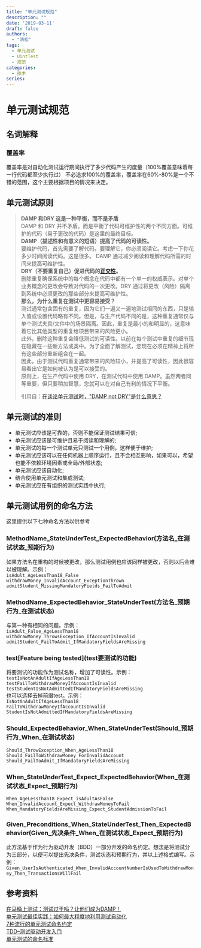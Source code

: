 ```yaml
---
title: "单元测试规范"
description: ""
date: '2019-03-11'
draft: false
authors:
  - "清松"
tags:
  - 单元测试
  - UintTest
  - 规范
categories:
  - 技术
series:
---
```


# 单元测试规范
## 名词解释
### 覆盖率
覆盖率是对自动化测试运行期间执行了多少代码产生的度量（100%覆盖意味着每一行代码都至少执行过）
不必追求100%的覆盖率，覆盖率在60%-80%是一个不错的范围，这个主要根据项目的情况来决定。  

## 单元测试原则
> **DAMP 和DRY 这是一种平衡，而不是矛盾**  
> DAMP 和 DRY
> 并不矛盾，而是平衡了代码可维护性的两个不同方面。可维护的代码（易于更改的代码）是这里的最终目标。  
> **DAMP（描述性和有意义的短语）提高了代码的可读性。**  
> 要维护代码，首先需要了解代码。要理解它，你必须阅读它。考虑一下你花多少时间阅读代码。这是很多。
> DAMP 通过减少阅读和理解代码所需的时间来提高可维护性。  
> **DRY（不要重复自己）促进代码的[正交性](https://www.artima.com/articles/orthogonality-and-the-dry-principle)。**  
> 删除重复确保系统中的每个概念在代码中都有一个单一的权威表示。对单个业务概念的更改会导致对代码的一次更改。DRY
> 通过将更改（风险）隔离到系统中必须更改的那些部分来提高可维护性。  
> **那么，为什么重复在测试中更容易接受？**  
> 测试通常包含固有的重复，因为它们一遍又一遍地测试相同的东西，只是输入值或设置代码略有不同。但是，与生产代码不同的是，这种重复通常仅与单个测试夹具/文件中的场景隔离。因此，重复是最小的和明显的，这意味着它比其他类型的重复给项目带来的风险更小。  
> 此外，删除这种重复会降低测试的可读性。以前在每个测试中重复的细节现在隐藏在一些新方法或类中。为了全面了解测试，您现在必须在精神上将所有这些部分重新组合在一起。  
> 因此，由于测试代码重复通常带来的风险较小，并提高了可读性，因此很容易看出它是如何被认为是可以接受的。  
> 原则上，在生产代码中使用 DRY，在测试代码中使用
> DAMP。虽然两者同等重要，但只要稍加智慧，您就可以在对自己有利的情况下平衡。
>   
> 引用自：[在谈论单元测试时，"DAMP not DRY"是什么意思？](https://stackoverflow.com/questions/6453235/what-does-damp-not-dry-mean-when-talking-about-unit-tests)  

## 单元测试的准则
 - 单元测试应该是可靠的，否则不能保证测试结果可信;  
 - 单元测试应该是可维护且易于阅读和理解的;  
 - 单元测试的每一个测试单元只测试一个用例，这样便于维护;  
 - 单元测试应该可以在任何机器上顺序运行，且不会相互影响，如果可以，希望也能不依赖环境因素或全局/外部状态;  
 - 单元测试应该自动化;  
 - 结合使用单元测试和集成测试;  
 - 单元测试应在有组织的测试实践中执行;  

## 单元测试用例的命名方法
这里提供以下七种命名方法以供参考  

### MethodName_StateUnderTest_ExpectedBehavior(方法名_在测试状态_预期行为)
如果方法名在重构的时候被更改，那么测试用例也应该同样被更改，否则以后会难以被理解。示例：  
`isAdult_AgeLessThan18_False`  
`withdrawMoney_InvalidAccount_ExceptionThrown`  
`admitStudent_MissingMandatoryFields_FailToAdmit`  

### MethodName_ExpectedBehavior_StateUnderTest(方法名_预期行为_在测试状态)
与第一种有相同的问题。示例：  
`isAdult_False_AgeLessThan18`  
`withdrawMoney_ThrowsException_IfAccountIsInvalid`  
`admitStudent_FailToAdmit_IfMandatoryFieldsAreMissing`  

### test\[Feature being tested\](test要测试的功能)
将要测试的功能作为测试名称，增加了可读性。示例：  
`testIsNotAnAdultIfAgeLessThan18`  
`testFailToWithdrawMoneyIfAccountIsInvalid`  
`testStudentIsNotAdmittedIfMandatoryFieldsAreMissing`  
也可以选择去掉前缀test。示例：  
`IsNotAnAdultIfAgeLessThan18`  
`FailToWithdrawMoneyIfAccountIsInvalid`  
`StudentIsNotAdmittedIfMandatoryFieldsAreMissing`  

### Should_ExpectedBehavior_When_StateUnderTest(Should_预期行为_When_在测试状态)
`Should_ThrowException_When_AgeLessThan18`  
`Should_FailToWithdrawMoney_ForInvalidAccount`  
`Should_FailToAdmit_IfMandatoryFieldsAreMissing`  

### When_StateUnderTest_Expect_ExpectedBehavior(When_在测试状态_Expect_预期行为)
`When_AgeLessThan18_Expect_isAdultAsFalse`  
`When_InvalidAccount_Expect_WithdrawMoneyToFail`  
`When_MandatoryFieldsAreMissing_Expect_StudentAdmissionToFail`  

### Given_Preconditions_When_StateUnderTest_Then_ExpectedBehavior(Given_先决条件_When_在测试状态_Expect_预期行为)
此方法基于作为行为驱动开发（BDD）一部分开发的命名约定。想法是将测试分为三部分，以便可以提出先决条件，测试状态和预期行为，并以上述格式编写。示例：  
`Given_UserIsAuthenticated_When_InvalidAccountNumberIsUsedToWithdrawMoney_Then_TransactionsWillFail`  

## 参考资料
[在马桶上测试：测试过干吗？让他们成为DAMP！](https://testing.googleblog.com/)  
[单元测试最佳实践：如何最大程度地利用测试自动化](https://dzone.com/articles/unit-testing-best-practices-how-to-get-the-most-ou)  
[7种流行的单元测试命名约定](https://dzone.com/articles/7-popular-unit-test-naming)  
[TDD–测试驱动开发入门](http://cantgrokwontgrok.blogspot.com/2008/09/tdd-getting-started-with-test-driven.html)  
[单元测试的命名标准](https://osherove.com/blog/2005/4/3/naming-standards-for-unit-tests.html)  
